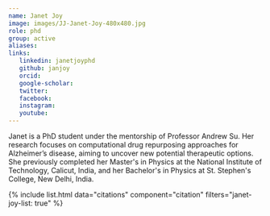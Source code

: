 ```yaml
---
name: Janet Joy
image: images/JJ-Janet-Joy-480x480.jpg
role: phd
group: active
aliases:
links:
   linkedin: janetjoyphd
   github: janjoy
   orcid: 
   google-scholar:
   twitter:
   facebook:
   instagram: 
   youtube:
---
```


Janet is a PhD student under the mentorship of Professor Andrew Su. Her research focuses on computational drug repurposing approaches for Alzheimer’s disease, aiming to uncover new potential therapeutic options. She previously completed her Master's in Physics at the National Institute of Technology, Calicut, India, and her Bachelor's in Physics at St. Stephen's College, New Delhi, India.

{% include list.html data="citations" component="citation" filters="janet-joy-list: true" %}
